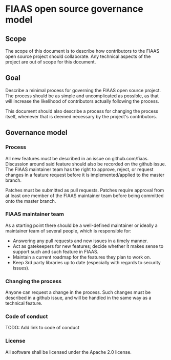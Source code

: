# FIAAS open source governance model

## Scope
The scope of this document is to describe how contributors to the FIAAS open source project should collaborate. Any
technical aspects of the project are out of scope for this document.

## Goal
Describe a minimal process for governing the FIAAS open source project. The process should be as simple and
uncomplicated as possible, as that will increase the likelihood of contributors actually following the process.

This document should also describe a process for changing the process itself, whenever that is deemed necessary by the
project's contributors.

## Governance model
### Process
All new features must be described in an issue on github.com/fiaas. Discussion around said feature should also be
recorded on the github issue. The FIAAS maintainer team has the right to approve, reject, or request changes in a
feature request before it is implemented/applied to the master branch.

Patches must be submitted as pull requests. Patches require approval from at least one member of the FIAAS maintainer
team before being committed onto the master branch.

### FIAAS maintainer team
As a starting point there should be a well-defined maintainer or ideally a maintainer team of several people, which is
responsible for:

* Answering any pull requests and new issues in a timely manner.
* Act as gatekeepers for new features; decide whether it makes sense to support such and such feature in FIAAS.
* Maintain a current roadmap for the features they plan to work on.
* Keep 3rd party libraries up to date (especially with regards to security issues).

### Changing the process
Anyone can request a change in the process. Such changes must be described in a github issue, and will be handled in
the same way as a technical feature.

### Code of conduct
TODO: Add link to code of conduct

### License
All software shall be licensed under the Apache 2.0 license.

